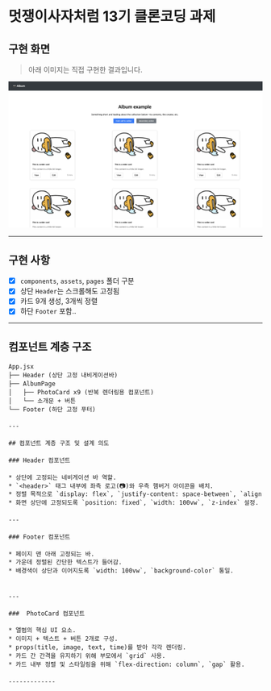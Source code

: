 # 멋쟁이사자처럼 13기 클론코딩 과제

## 구현 화면
> 아래 이미지는 직접 구현한 결과입니다.

![구현화면](src/assets/실행화면.png)

---

## 구현 사항

- [x] `components`, `assets`, `pages` 폴더 구분
- [x] 상단 `Header`는 스크롤해도 고정됨
- [x] 카드 9개 생성, 3개씩 정렬
- [x] 하단 `Footer` 포함..

---

## 컴포넌트 계층 구조

```txt
App.jsx
├── Header (상단 고정 내비게이션바)
├── AlbumPage
│   ├── PhotoCard x9 (반복 렌더링용 컴포넌트)
│   └── 소개문 + 버튼
└── Footer (하단 고정 푸터)

---

## 컴포넌트 계층 구조 및 설계 의도

### Header 컴포넌트

* 상단에 고정되는 네비게이션 바 역할.
* `<header>` 태그 내부에 좌측 로고(📷)와 우측 햄버거 아이콘을 배치.
* 정렬 목적으로 `display: flex`, `justify-content: space-between`, `align-items: center` 사용.
* 화면 상단에 고정되도록 `position: fixed`, `width: 100vw`, `z-index` 설정.

---

### Footer 컴포넌트

* 페이지 맨 아래 고정되는 바.
* 가운데 정렬된 간단한 텍스트가 들어감.
* 배경색이 상단과 이어지도록 `width: 100vw`, `background-color` 통일.


---

###  PhotoCard 컴포넌트

* 앨범의 핵심 UI 요소.
* 이미지 + 텍스트 + 버튼 2개로 구성.
* props(title, image, text, time)를 받아 각각 렌더링.
* 카드 간 간격을 유지하기 위해 부모에서 `grid` 사용.
* 카드 내부 정렬 및 스타일링을 위해 `flex-direction: column`, `gap` 활용.

------------- 
